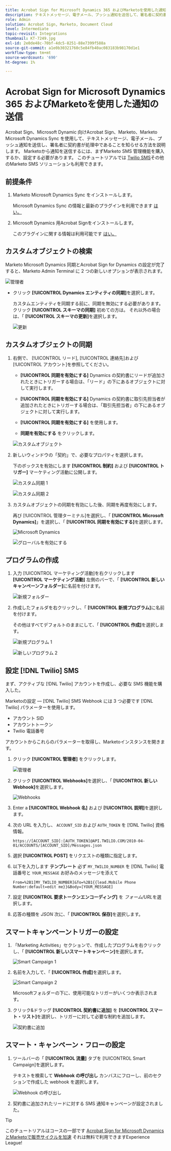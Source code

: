 ```yaml
---
title: Acrobat Sign for Microsoft Dynamics 365 およびMarketoを使用した通知の送信
description: テキストメッセージ、電子メール、プッシュ通知を送信して、署名者に契約書が署名中であることを知らせる方法を説明します。
role: Admin
solution: Acrobat Sign, Marketo, Document Cloud
level: Intermediate
topic-revisit: Integrations
thumbnail: KT-7249.jpg
exl-id: 2e0de48c-70bf-4dc5-8251-88e7399f588a
source-git-commit: a1e0b30321760c5e84fb40ac083183b98170d1e1
workflow-type: tm+mt
source-wordcount: '690'
ht-degree: 1%

---
```


# Acrobat Sign for Microsoft Dynamics 365 およびMarketoを使用した通知の送信

Acrobat Sign、Microsoft Dynamic 向けAcrobat Sign、Marketo、Marketo Microsoft Dynamics Sync を使用して、テキストメッセージ、電子メール、プッシュ通知を送信し、署名者に契約書が処理中であることを知らせる方法を説明します。 Marketoから通知を送信するには、まずMarketo SMS 管理機能を購入するか、設定する必要があります。 このチュートリアルでは [Twilio SMS](https://launchpoint.marketo.com/twilio/twilio-sms-for-marketo/)その他のMarketo SMS ソリューションも利用できます。

## 前提条件

1. Marketo Microsoft Dynamics Sync をインストールします。

   Microsoft Dynamics Sync の情報と最新のプラグインを利用できます [はい。](https://experienceleague.adobe.com/docs/marketo/using/product-docs/crm-sync/microsoft-dynamics/marketo-plugin-releases-for-microsoft-dynamics.html)

1. Microsoft Dynamics 用Acrobat Signをインストールします。

   このプラグインに関する情報は利用可能です [はい。](https://helpx.adobe.com/ca/sign/using/microsoft-dynamics-integration-installation-guide.html)

## カスタムオブジェクトの検索

Marketo Microsoft Dynamics 同期とAcrobat Sign for Dynamics の設定が完了すると、Marketo Admin Terminal に 2 つの新しいオプションが表示されます。

![管理者](assets/adminTerminal.png)

* クリック **[!UICONTROL Dynamics エンティティの同期]**&#x200B;を選択します。

   カスタムエンティティを同期する前に、同期を無効にする必要があります。 クリック **[!UICONTROL スキーマの同期]** 初めての方は。 それ以外の場合は、「 **[!UICONTROL スキーマの更新]**&#x200B;を選択します。

   ![更新](assets/refreshSchema.png)

## カスタムオブジェクトの同期

1. 右側で、 [!UICONTROL リード], [!UICONTROL 連絡先]および [!UICONTROL アカウント]を参照してください。

   * **[!UICONTROL 同期を有効にする]** Dynamics の契約書にリードが追加されたときにトリガーする場合は、「リード」の下にあるオブジェクトに対して実行します。

   * **[!UICONTROL 同期を有効にする]** Dynamics の契約書に取引先担当者が追加されたときにトリガーする場合は、「取引先担当者」の下にあるオブジェクトに対して実行します。

   * **[!UICONTROL 同期を有効にする]** を使用します。

   * **同期を有効にする** をクリックします。

   ![カスタムオブジェクト](assets/enableSyncDynamics.png)

1. 新しいウィンドウの「契約」で、必要なプロパティを選択します。

   下のボックスを有効にします **[!UICONTROL 制約]** および **[!UICONTROL トリガー]** マーケティング活動に公開します。

   ![カスタム同期 1](assets/entitySync1.png)

   ![カスタム同期 2](assets/entitySync2.png)

1. カスタムオブジェクトの同期を有効にした後、同期を再度有効にします。

   再び [!UICONTROL 管理ターミナル]を選択し、「 **[!UICONTROL Microsoft Dynamics]**」を選択し、「 **[!UICONTROL 同期を有効にする]**&#x200B;を選択します。

   ![Microsoft Dynamics](assets/microsoftDynamics.png)

   ![グローバルを有効にする](assets/enableGlobalDynamics.png)

## プログラムの作成

1. 入力 [!UICONTROL マーケティング活動]を右クリックします **[!UICONTROL マーケティング活動]** 左側のバーで、「 **[!UICONTROL 新しいキャンペーンフォルダー]**&#x200B;に名前を付けます。

   ![新規フォルダー](assets/newFolder.png)

1. 作成したフォルダを右クリックし、「 **[!UICONTROL 新規プログラム]**&#x200B;に名前を付けます。

   その他はすべてデフォルトのままにして、「 **[!UICONTROL 作成]**&#x200B;を選択します。

   ![新規プログラム 1](assets/newProgram1.png)

   ![新しいプログラム 2](assets/newProgram2.png)

## 設定 [!DNL Twilio] SMS

まず、アクティブな [!DNL Twilio] アカウントを作成し、必要な SMS 機能を購入した。

Marketoの設定 — [!DNL Twilio] SMS Webhook には 3 つ必要です [!DNL Twilio] パラメーターを使用します。

* アカウント SID
* アカウントトークン
* Twilio 電話番号

アカウントからこれらのパラメーターを取得し、Marketoインスタンスを開きます。

1. クリック **[!UICONTROL 管理者]** をクリックします。

   ![管理者](assets/adminTab.png)

1. クリック **[!UICONTROL Webhooks]**&#x200B;を選択し、「 **[!UICONTROL 新しい Webhook]**&#x200B;を選択します。

   ![Webhooks](assets/webhooks.png)

1. Enter a **[!UICONTROL Webhook 名]** および **[!UICONTROL 説明]**&#x200B;を選択します。

1. 次の URL を入力し、 `ACCOUNT_SID` および `AUTH_TOKEN` を [!DNL Twilio] 資格情報。

   ```
   https://[ACCOUNT_SID]:[AUTH_TOKEN]@API.TWILIO.COM/2010-04-01/ACCOUNTS/[ACCOUNT_SID]/Messages.json
   ```

1. 選択 **[!UICONTROL POST]** をリクエストの種類に指定します。

1. 以下を入力します **テンプレート** 必ず `MY_TWILIO_NUMBER` を [!DNL Twilio] 電話番号と `YOUR_MESSAGE` お好みのメッセージを添えて

   ```
   From=%2B1[MY_TWILIO_NUMBER]&To=%2B1{{lead.Mobile Phone Number:default=edit me}}&Body=[YOUR_MESSAGE]
   ```

1. 設定 **[!UICONTROL 要求トークンエンコーディング]** を *フォーム/URL*&#x200B;を選択します。

1. 応答の種類を *JSON* 次に、「 **[!UICONTROL 保存]**&#x200B;を選択します。

## スマートキャンペーントリガーの設定

1. 「Marketing Activities」セクションで、作成したプログラムを右クリックし、「 **[!UICONTROL 新しいスマートキャンペーン]**&#x200B;を選択します。

   ![Smart Campaign 1](assets/smartCampaign1.png)

1. 名前を入力して、「 **[!UICONTROL 作成]**&#x200B;を選択します。

   ![Smart Campaign 2](assets/smartCampaign3.png)

   Microsoftフォルダーの下に、使用可能なトリガーがいくつか表示されます。

1. クリック&amp;ドラッグ **[!UICONTROL 契約書に追加]** を **[!UICONTROL スマート・リスト]**&#x200B;を選択し、トリガーに対して必要な制約を追加します。

   ![契約書に追加](assets/addedToAgreementDynamics.png)

## スマート・キャンペーン・フローの設定

1. ツールバーの「 **[!UICONTROL 流量]** タブを [!UICONTROL Smart Campaign]を選択します。

   テキストを検索して **Webhook の呼び出し** カンバスにフローし、前のセクションで作成した webhook を選択します。

   ![Webhook の呼び出し](assets/callWebhook.png)

1. 契約書に追加されたリードに対する SMS 通知キャンペーンが設定されました。
>[!TIP]
>
>このチュートリアルはコースの一部です [Acrobat Sign for Microsoft Dynamics とMarketoで販売サイクルを加速](https://experienceleague.adobe.com/?recommended=Sign-U-1-2021.1) それは無料で利用できますExperience League!